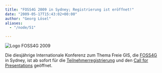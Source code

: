 ```yaml
---
title: "FOSS4G 2009 in Sydney; Registrierung ist eröffnet!"
date: "2009-05-17T15:43:02+00:00"
author: "Georg Lösel"
aliases:
  - "/node/51"

---
```


<p><img alt="Logo FOSS4G 2009" src="http://2009.foss4g.org/images/logo.gif" /></p>
<p>Die diesjährige Internationale Konferenz zum Thema Freie GIS, die <a href="http://2009.foss4g.org">FOSS4G</a> in Sydney, ist ab sofort für die <a href="http://2009.foss4g.org/registration">Teilnehmerregistrierung</a> und den <a href="http://2009.foss4g.org/presentations">Call for Presentations</a> geöffnet.</p>
